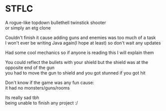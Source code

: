 # STFLC
A rogue-like topdown bullethell twinstick shooter<br>
or simply an etg clone 

Couldn't finish it cause adding guns and enemies was too much of a task<br>
I won't ever be writing Java again(I hope at least) so don't wait any updates

Had some cool mechanics so if anyone is reading this I will explain them 

You could reflect the bullets with your shield but the shield was at the opposite end of the gun<br>
you had to move the gun to shield and you got stunned if you got hit

Don't know if the game was any fun cause:<br>
it had no monsters/guns/rooms

Its really sad tbh<br>
being unable to finish any project :/

